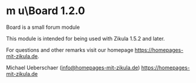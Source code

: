 # m u\Board 1.2.0

Board is a small forum module

This module is intended for being used with Zikula 1.5.2 and later.

For questions and other remarks visit our homepage https://homepages-mit-zikula.de.

Michael Ueberschaer (info@homepages-mit-zikula.de)
https://homepages-mit-zikula.de
